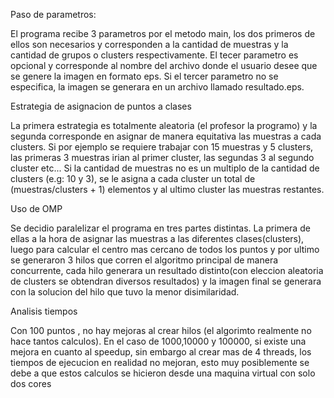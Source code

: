 Paso de parametros:

El programa recibe 3 parametros por el metodo main, los dos primeros de ellos son necesarios
y corresponden a la cantidad de muestras y la cantidad de grupos o clusters respectivamente.
El tecer parametro es opcional y corresponde al nombre del archivo donde el usuario desee que
se genere la imagen en formato eps. Si el tercer parametro no se especifica, la imagen se generara en un archivo llamado resultado.eps.

Estrategia de asignacion de puntos a clases

La primera estrategia es totalmente aleatoria (el profesor la programo) y la segunda 
corresponde en asignar de manera equitativa las muestras a cada clusters. Si por ejemplo se requiere trabajar con 15 muestras y 5 clusters, las primeras 3 muestras irian al primer cluster, las segundas 3 al segundo cluster etc... Si la cantidad de muestras no es un multiplo de la cantidad de clusters (e.g: 10 y 3), se le asigna a cada cluster un total de (muestras/clusters + 1) elementos y al ultimo cluster las muestras restantes.

Uso de OMP

Se decidio paralelizar el programa en tres partes distintas. La primera de ellas a la hora 
de asignar las muestras a las diferentes clases(clusters), luego para calcular el centro mas
cercano de todos los puntos y por ultimo se generaron 3 hilos que corren el algoritmo principal
de manera concurrente, cada hilo generara un resultado distinto(con eleccion aleatoria de clusters se obtendran diversos resultados) y la imagen final se generara
con la solucion del hilo que tuvo la menor disimilaridad.   

Analisis tiempos

Con 100 puntos , no hay mejoras al crear hilos (el algorimto realmente no hace tantos calculos). En el caso de 1000,10000 y 100000, si existe una mejora en cuanto al speedup, sin embargo al crear mas de 4 threads, los tiempos de ejecucion en realidad no mejoran, esto muy
posiblemente se debe a que estos calculos se hicieron desde una maquina virtual con solo dos cores